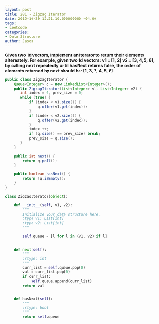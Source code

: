 ```yaml
---
layout: post
title: 281 - Zigzag Iterator
date: 2015-10-29 13:51:10.000000000 -04:00
tags:
- Leetcode
categories:
- Data Structure
author: Jason
---
```

**Given two 1d vectors, implement an iterator to return their elements alternately. For example, given two 1d vectors: v1 = [1, 2] v2 = [3, 4, 5, 6], by calling next repeatedly until hasNext returns false, the order of elements returned by next should be: [1, 3, 2, 4, 5, 6].**


``` java
public class ZigzagIterator {
    Queue<Integer> q = new LinkedList<Integer>();
    public ZigzagIterator(List<Integer> v1, List<Integer> v2) {
       int index = 0, prev_size = 0;
       while (true) {
           if (index < v1.size()) {
               q.offer(v1.get(index));
           }
           if (index < v2.size()) {
               q.offer(v2.get(index));
           }
           index ++;
           if (q.size() == prev_size) break;
           prev_size = q.size();
       }
    }

    public int next() {
        return q.poll();
    }

    public boolean hasNext() {
        return !q.isEmpty();
    }
}
```

``` python
class ZigzagIterator(object):

    def __init__(self, v1, v2):
        """
        Initialize your data structure here.
        :type v1: List[int]
        :type v2: List[int]
        """

        self.queue = [l for l in (v1, v2) if l]


    def next(self):
        """
        :rtype: int
        """
        curr_list = self.queue.pop(0)
        val = curr_list.pop(0)
        if curr_list:
            self.queue.append(curr_list)
        return val


    def hasNext(self):
        """
        :rtype: bool
        """
        return self.queue
```
